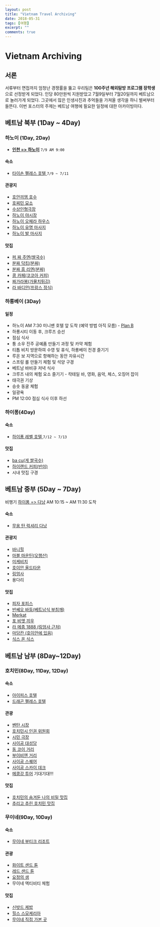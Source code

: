 ```yaml
---
layout: post
title: "Vietnam Travel Archiving"
date: 2018-05-31
tags: [여행]
excerpt: ""
comments: true
---
```

# Vietnam Archiving

## 서론

서류부터 면접까지 엄청난 경쟁률을 뚫고 우리팀은 **100주년 해외탐방 프로그램 장학생**으로 선정받게 되었다.  인당 80만원씩 지원받았고 7월9일부터 7월20일까지 베트남으로 놀러가게 되었다. 그곳에서 많은 인생사진과 추억들을 가져올 생각을 하니 벌써부터 들뜬다. 이번 포스터의 주제는 베트남 여행에 필요한 일정에 대한 아카이빙이다.

## 베트남 북부 (1Day ~ 4Day)

### 하노이 (1Day, 2Day)

- [**인천 => 하노이**](**https://www.skyscanner.co.kr/transport/d/icn/2018-07-09/han/sgn/2018-07-20/icn?adults=1&children=0&adultsv2=1&childrenv2=&infants=0&cabinclass=economy&ref=home#results**) `7/9 AM 9:00 `

#### 숙소

- [타이손 펠레스 호텔 ](https://www.google.com/maps/search/S%C3%B4+9,+H%C3%A0ng+V%C3%B4i,+C%E1%BA%A1nh+H%E1%BB%93+Ho%C3%A0n+Ki%E1%BA%BFm,+Qu%E1%BA%ADn+Ho%C3%A0n+Ki%E1%BA%BFm,+H%C3%A0+N%E1%BB%99i,+Vi%E1%BB%87t+Nam/@21.0303165,105.8543273,17z/data=!3m1!4b1?hl=ko) `7/9 ~ 7/11`

#### 관광지

- [호안끼엠 호수](https://www.google.com/maps/place/%ED%98%B8%EC%95%88%EB%81%BC%EC%97%A0+%ED%98%B8/@21.0316352,105.84446,15z/data=!4m8!1m2!2m1!1z7J2R7Jil7I2s!3m4!1s0x3135ab953357c995:0x1babf6bb4f9a20e!8m2!3d21.0286669!4d105.8521484?hl=ko)
- [호찌민 묘소](https://www.google.co.kr/destination/map/topsights?q=%ED%95%98%EB%85%B8%EC%9D%B4+%EA%B4%80%EA%B4%91%EC%A7%80&site=search&output=search&dest_mid=/m/0fnff&sa=X&ved=0ahUKEwj5zKuTub7bAhVEe7wKHUJjB4cQ69EBCCcoADAA#trifp=skpm%3D/m/02xbhg7)
- [수상인형극장](https://www.google.co.kr/destination/map/topsights?q=%ED%95%98%EB%85%B8%EC%9D%B4+%EA%B4%80%EA%B4%91%EC%A7%80&site=search&output=search&dest_mid=/m/0fnff&sa=X&ved=0ahUKEwj5zKuTub7bAhVEe7wKHUJjB4cQ69EBCCcoADAA#dest_mid=/m/0fnff&trifp=skpm%3D/g/1tdp2j4q%26t%3De)
- [하노이 야시장](https://www.google.com/maps/place/%ED%95%98%EB%85%B8%EC%9D%B4+%EC%95%BC%EC%8B%9C%EC%9E%A5/@21.0331044,105.8488955,17z/data=!4m8!1m2!2m1!1z7ZWY64W47J20IOyVvOyLnOyepQ!3m4!1s0x3135abbfa0110ec7:0xa1e04f40ef4d00b8!8m2!3d21.0334004!4d105.8509387?hl=ko)
- [하노이 오페라 하우스](https://www.google.co.kr/destination/map/topsights?q=%ED%95%98%EB%85%B8%EC%9D%B4+%EA%B4%80%EA%B4%91%EC%A7%80&site=search&output=search&dest_mid=/m/0fnff&sa=X&ved=0ahUKEwj5zKuTub7bAhVEe7wKHUJjB4cQ69EBCCcoADAA#dest_mid=/m/0fnff&trifp=skpm%3D/m/02pxggv%26t%3De)
- [하노이 유명 마사지](https://www.google.com/maps/place/La+Belle+Spa/@21.032254,105.8522663,17z/data=!3m1!4b1!4m5!3m4!1s0x3135abc0445f7ea9:0xc88e10ed303f6171!8m2!3d21.032249!4d105.854455?hl=ko)
- [하노이 발 마사지](https://www.google.com/maps/place/Midori+Spa+Hanoi/@21.029486,105.8461743,17z/data=!3m1!4b1!4m5!3m4!1s0x3135ab9591c64a35:0x7bf2c95f2ed3bf65!8m2!3d21.029481!4d105.848363?hl=ko)

#### 맛집

- [퍼 짜 주엔(쌀국수)](https://www.google.com/maps/place/%ED%8D%BC%EC%A7%9C%EC%AD%88%EC%97%94/@21.0278985,105.8487491,17z/data=!4m5!3m4!1s0x3135abbdd58dba3b:0xdc4f4d0e7fe8bb1c!8m2!3d21.033646!4d105.846606?hl=ko)
- [분짜 닥킴(분짜)](https://www.google.com/maps/place/%EB%B6%84%EC%A7%9C%EB%8B%A5%ED%82%B4/@21.033651,105.8444173,17z/data=!4m5!3m4!1s0x3135abbe4004b819:0x1c6ac570eefba198!8m2!3d21.03235!4d105.84814?hl=ko)
- [분짜 흥 리엔(분짜)](https://www.google.com/maps/place/%EB%B6%84%EC%A7%9C+%ED%9D%A5%EB%A6%AC%EC%97%94/@21.032355,105.8459513,17z/data=!4m5!3m4!1s0x3135abf2a4ba685d:0x7e67963f30fa90e7!8m2!3d21.0180779!4d105.853868?hl=ko)
- [콩 카페(코코아 커피)](https://www.google.com/maps/place/%EC%BD%A9%EC%B9%B4%ED%8E%98/@21.028866,105.8474533,17z/data=!3m1!4b1!4m5!3m4!1s0x3135ab9509f1de5f:0xf8fc441d29cf1f88!8m2!3d21.028861!4d105.849642?hl=ko)
- [짜가라봉(가물치튀김)](https://www.google.com/maps/place/%EC%A7%9C%EA%B9%8C%EB%9D%BC%EB%B4%89+%EC%A7%84%EC%A7%9C+%EA%B0%80%EB%AC%BC%EC%B9%98%ED%8A%80%EA%B9%80/@21.0357701,105.8469354,17z/data=!3m1!4b1!4m7!3m6!1s0x3135abbeda14bac9:0x3a61551b8457b429!8m2!3d21.0357651!4d105.8491241!9m1!1b1?hl=ko)
- [라 바디안(프랑스 정식)](https://www.google.com/maps/place/La+Badiane/@21.026601,105.8409497,17z/data=!3m1!4b1!4m5!3m4!1s0x3135ab97245c37e5:0xd96d58d68a619952!8m2!3d21.026596!4d105.8431384?hl=ko)

### 하롱베이 (3Day)

#### 일정

- 하노이 AM 7:30 미니밴 호텔 앞 도착 (예약 방법 아직 모름) - [Plan B](https://brunch.co.kr/@forchoon/7)
- 하롱시티 이동 후, 크루즈 승선
- 점심 식사
- 퉁 소우 진주 공예품 만들기 과정 및 카약 체험
- 티톱 비치 방문하여 수영 및 휴식, 하롱베이 전경 즐기기
- 루온 보 지역으로 항해하는 동안 자유시간
- 스프링 롤 만들기 체험 및 석양 구경
- 베트남 바비큐 저녁 식사
- 크루즈 내의 체험 요소 즐기기 - 칵테일 바, 영화, 음악, 체스, 오징어 잡이
- 태극권 기상
- 승솟 동굴 체험
- 일광욕
- PM 12:00 점심 식사 이후 하선

### 하이퐁(4Day)

#### 숙소

- [하이퐁 레벨 호텔 ](https://www.google.com/maps/place/Level+Haiphong+Hotel/@20.8447492,106.690013,17z/data=!4m10!1m2!2m1!1sLevel+Haiphong+Hotel+!3m6!1s0x314a7a909de294c3:0xd75cb2de64d50766!5m1!1s2018-06-20!8m2!3d20.8447!4d106.692116?hl=ko) `7/12 ~ 7/13`

#### 맛집

- [ba cu(게 쌀국수)](https://www.google.com/maps/search/?api=1&query=Qu%26aacute%3Bn%20B%26aacute%3Bnh%20%C4%90a%20Cua%20B%E1%BB%83%20B%26agrave%3B%20C%E1%BB%A5&query_place_id=ChIJOyM9tI16SjERAHTwuOL7cJY)
- [하이랜드 커피(반미)](https://www.google.com/maps/place/Highlands+Coffee+Tr%E1%BA%A7n+Ph%C3%BA/@20.8577363,106.6835216,17z/data=!3m1!4b1!4m5!3m4!1s0x314a7af2db76ffb9:0x9707a8901dc0672a!8m2!3d20.8577313!4d106.6857103?hl=ko)
- 시내 맛집 구경

## 베트남 중부 (5Day ~ 7Day)

비행기 [하이퐁 => 다낭](https://www.skyscanner.co.kr/transport/flights/hph/dad/180713?adults=1&children=0&adultsv2=1&childrenv2=&infants=0&cabinclass=economy&rtn=0&preferdirects=false&outboundaltsenabled=false&inboundaltsenabled=false&ref=day-view#results) AM 10:15 ~ AM 11:30 도착

#### 숙소

- [무옹 탄 럭셔리 다낭](https://www.google.com/maps/place/%EB%AC%B4%EC%97%89%ED%83%84+%EB%9F%AD%EC%85%94%EB%A6%AC+%EB%8B%A4%EB%82%AD(%EB%AF%B8%EC%BC%80%EB%B9%84%EC%B9%98%EC%95%9E)/@16.0538041,108.2454482,17z/data=!3m1!4b1!4m7!3m6!1s0x3142177a5081b45b:0x1dba027958889476!5m1!1s2018-06-20!8m2!3d16.053799!4d108.2476369?hl=ko)

#### 관광지

- [바니힐](http://zuzube.tistory.com/entry/%EB%B2%A0%ED%8A%B8%EB%82%A8-%EB%8B%A4%EB%82%AD-%EB%B0%94%EB%82%98%ED%9E%90)
- [마블 마운틴(오행산)](https://www.google.com/maps/place/%EC%98%A4%ED%96%89%EC%82%B0+(%E4%BA%94%E8%A1%8C%E5%B1%B1)/@16.0037351,108.2295482,12.82z/data=!4m5!3m4!1s0x31420dd4e14b2edb:0xbc6e1faf738be4c5!8m2!3d16.0023524!4d108.2616666)
- [미케비치](https://www.google.com/maps/place/%EB%AF%B8%EC%BC%80%ED%95%B4%EB%B3%80/@16.0631436,108.2447451,17z/data=!3m1!4b1!4m5!3m4!1s0x31421785786f0875:0x5bbfa2af32fb20d9!8m2!3d16.0631385!4d108.2469338)
- [호이안 올드타운](http://blog.naver.com/PostView.nhn?blogId=bolwang&logNo=221034479777)
- [링엄사](https://www.google.com/maps/place/Ch%C3%B9a+Linh+%E1%BB%A8ng/@16.100508,108.2597817,14z/data=!4m8!1m2!2m1!1sLinh+Ung+Pagoda+Da+nang!3m4!1s0x314217d6957d8bad:0x9c9d513fd330e1f1!8m2!3d16.1002884!4d108.2778557)
- 용다리

#### 맛집

- [피자 포피스](https://www.google.co.kr/maps?ie=UTF-8&q=16.0627116,108.2228855)
- [반쎄오 바둥(베트남식 부침깨)](https://www.google.co.kr/maps?ie=UTF-8&q=16.0588398,108.2161246)
- [Merkat](https://www.google.co.kr/maps?ie=UTF-8&q=16.0765609,108.2197718)
- [포 비엣 끼우](https://www.google.co.kr/maps?ie=UTF-8&q=16.048428,108.246232)
- [라 메종 1888 (링엄사 근처)](https://www.google.co.kr/maps?ie=UTF-8&q=16.1220447,108.3060413)
- [마담칸 (호이안에 있음)](https://www.google.co.kr/maps?ie=UTF-8&q=15.8805472,108.3279283)
- [식스 온 식스](https://www.google.co.kr/maps?ie=UTF-8&q=16.0429109,108.2447921)



## 베트남 남부 (8Day~12Day)

### 호치민(8Day, 11Day, 12Day)

#### 숙소

- [아이피스 호텔](https://www.google.co.kr/maps/place/iPeace+Hotel/@10.7685783,106.6922183,17z/data=!3m1!4b1!4m7!3m6!1s0x31752f3e09ec4d7d:0x80c7634720f6dfef!5m1!1s2018-06-27!8m2!3d10.768573!4d106.694407)
- [드래곤 펠레스 호텔](https://www.google.co.kr/maps/place/Dragon+Palace+Hotel/@10.7687924,106.6920127,17z/data=!3m1!4b1!4m7!3m6!1s0x31752f3e0d41ad9f:0x811464e474f7d773!5m1!1s2018-06-27!8m2!3d10.7687871!4d106.6942014)

#### 관광

- [벤탄 시장](https://www.google.co.kr/maps/place/%EB%B2%A4%ED%83%84+%EC%8B%9C%EC%9E%A5+L%C3%AA+L%E1%BB%A3i,+B%E1%BA%BFn+Th%C3%A0nh,+Qu%E1%BA%ADn+1,+H%E1%BB%93+Ch%C3%AD+Minh,+%EB%B2%A0%ED%8A%B8%EB%82%A8/@10.7725728,106.6958429,17z/data=!3m1!4b1!4m5!3m4!1s0x31752f3f3150c389:0xae24bc58a48d9822!8m2!3d10.7724091!4d106.6982183)
- [호치민시 인권 위원회](https://www.google.co.kr/maps/place/%ED%98%B8%EC%B9%98%EB%AF%BC+%EC%8B%9C%EC%B2%AD+%ED%98%B8%EC%B9%98%EB%AF%BC+%EC%8B%9C+%EC%9D%B8%EB%AF%BC%EC%9C%84%EC%9B%90%ED%9A%8C/@10.7725728,106.6958429,17z/data=!4m5!3m4!1s0x31752f4793427d5d:0xc9564080b3a83240!8m2!3d10.7765609!4d106.700972)
- [시민 극장](https://www.google.co.kr/maps/place/City+Opera+House/@10.7767034,106.7010136,17z/data=!3m1!4b1!4m5!3m4!1s0x31752f4649e7ca29:0x55f531b6120cae3b!8m2!3d10.7766981!4d106.7032023)
- [사이공 대성당](https://www.google.co.kr/maps/place/%EC%B2%9C%EC%A3%BC%EA%B5%90%EC%84%B1%EB%8B%B9/@10.7797458,106.6969229,17z/data=!3m1!4b1!4m5!3m4!1s0x31752f37e6d82451:0xe84f59936ced5b45!8m2!3d10.7797405!4d106.6991116)
- [동 코이 거리](https://www.tripadvisor.co.kr/ShowUserReviews-g293925-d7623264-r369141195-Lucky_Plaza-Ho_Chi_Minh_City.html#MAPVIEW)
- [부이비엔 거리](https://www.google.co.kr/maps/place/B%C3%BAn+Ch%E1%BA%A3+145/@10.7702637,106.6917342,16z/data=!4m8!1m2!2m1!1s145+Bui+Vien+%7C+Pham+Ngu+Lao+Ward,+District+1,+Ho+Chi+Minh+City+70000,+Vietnam!3m4!1s0x31752f16486f0589:0x58a4d7e0b57ca2fe!8m2!3d10.7663523!4d106.6917097)
- [사이공 스퀘어](https://www.google.co.kr/maps/place/Saigon+Centre+Shopping+Mall/@10.7728515,106.6983155,17z/data=!4m8!1m2!2m1!1z7IKs7J206rO1IOyKpO2AmOyWtA!3m4!1s0x31752f4743648f3d:0x16ce95918cb14834!8m2!3d10.7732487!4d106.7008542)
- [사이공 스카이 데크](https://www.google.co.kr/maps/place/Saigon+Skydeck/@10.7715574,106.7020583,17z/data=!3m1!4b1!4m5!3m4!1s0x31752f413f829255:0x898ec607e8ec7b7c!8m2!3d10.7715521!4d106.704247)
- [메콩강 투어](https://m.blog.naver.com/PostView.nhn?blogId=filmkore1&logNo=220826823498&proxyReferer=https%3A%2F%2Fwww.google.co.kr%2F) 기대기대!!!

#### 맛집

- [호치민의 숨겨둔 나의 비밀 맛집](https://brunch.co.kr/@smile-j/7)
- [추리고 추린 호치민 맛집](https://triple.guide/regions/00aab92a-b38a-42b5-bad7-db203c89c5ef/articles/11fa6b46-7e35-4f55-a556-7101526cf456)

### 무이네(9Day, 10Day)

#### 숙소

- [무이네 부티크 리조트](https://www.agoda.com/ko-kr/mui-ne-boutique-resort/hotel/phan-thiet-vn.html?cid=-204)

#### 관광

- [화이트 샌드 튠](https://www.google.com/maps/place/%ED%99%94%EC%9D%B4%ED%8A%B8%EC%83%8C%EB%93%9C/@11.0709309,108.4255566,17z/data=!3m1!4b1!4m5!3m4!1s0x3176eae870baf661:0xcea44ed12c81e119!8m2!3d11.0709256!4d108.4277453)
- [레드 샌드 튠](https://www.google.com/maps/place/Red+Sand+Dunes/@10.9330425,108.3105574,12.98z/data=!4m5!3m4!1s0x31768e2e45d2bb59:0x116dcd12da8e5d1d!8m2!3d10.9485215!4d108.29673)
- [요정의 샘](https://www.google.com/maps/place/%EC%91%A4%EC%98%A4%EC%9D%B4%EB%9D%A0%EC%97%94/@10.9510723,108.2542753,17z/data=!3m1!4b1!4m5!3m4!1s0x31768fe4faa9b809:0x7d4bb0726219b0bb!8m2!3d10.951067!4d108.256464)
- 무이네 엑티비티 체험

#### 맛집

- [신밧드 케밥](https://www.google.com/maps/place/%EC%8B%A0%EB%B0%A7%EB%93%9C%EC%BC%80%EB%B0%A5/@10.9510985,108.2477092,15z/data=!4m8!1m2!2m1!1zMjMzIE5ndXnhu4VuIMSQw6xuaCBDaGnhu4N1LCBQaMaw4budbmcgSMOgbSBUaeG6v24sIFRow6BuaCBwaOG7kSBQaGFuIFRoaeG6v3QsIELDrG5oIFRodeG6rW4sIOuyoO2KuOuCqA!3m4!1s0x317685541cd0bd0f:0x930cd95bf83738ca!8m2!3d10.955338!4d108.232605)
- [힐스 스모케리아](https://www.google.com/maps/place/Hill+Smokeria/@10.9419708,108.2027242,14.42z/data=!4m5!3m4!1s0x31768524edf60e1b:0x6eab8b981f3f0f64!8m2!3d10.9480013!4d108.1999613)
- [무이네 직접 가본 곳](https://m.blog.naver.com/PostView.nhn?blogId=khjins5918&logNo=221189234573&proxyReferer=https%3A%2F%2Fwww.google.co.kr%2F)

